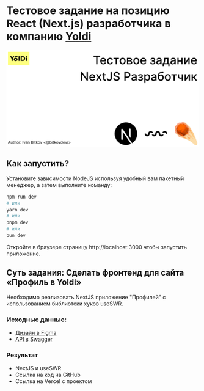 # Тестовое задание на позицию React (Next.js) разработчика в компанию [Yoldi](https://yoldi.agency/)

![Repository cover](/readme/cover.png)

## Как запустить?
Установите зависимости NodeJS используя удобный вам пакетный менеджер, а затем выполните команду:

```bash
npm run dev
# или
yarn dev
# или
pnpm dev
# или
bun dev
```

Откройте в браузере страницу http://localhost:3000 чтобы запустить приложение.

## Суть задания: Сделать фронтенд для сайта «Профиль в Yoldi»
Необходимо реализовать NextJS приложение "Профилей" с использованием библиотеки хуков useSWR.

### Исходные данные:
- [Дизайн в Figma](https://www.figma.com/file/Cws3gKEwGqPvJRhNLLY36u/%D0%A2%D0%B5%D1%81%D1%82%D0%BE%D0%B2%D0%BE%D0%B5-%D0%B7%D0%B0%D0%B4%D0%B0%D0%BD%D0%B8%D0%B5-Yoldi?node-id=0%3A1)
- [API в Swagger](https://frontend-test-api.yoldi.agency/api/docs)

### Результат

- NextJS и useSWR
- Ссылка на код на GitHub
- Ссылка на Vercel с проектом
